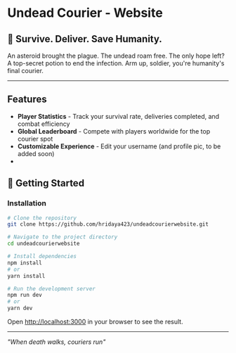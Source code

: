 # Undead Courier - Website

## 🧟 Survive. Deliver. Save Humanity.

An asteroid brought the plague. The undead roam free. The only hope left? A top-secret potion to end the infection. Arm up, soldier, you're humanity's final courier.

---

## Features

- **Player Statistics** - Track your survival rate, deliveries completed, and combat efficiency
- **Global Leaderboard** - Compete with players worldwide for the top courier spot
- **Customizable Experience** - Edit your username (and profile pic, to be added soon)
- 
## 🚀 Getting Started

### Installation

```bash
# Clone the repository
git clone https://github.com/hridaya423/undeadcourierwebsite.git

# Navigate to the project directory
cd undeadcourierwebsite

# Install dependencies
npm install
# or
yarn install

# Run the development server
npm run dev
# or
yarn dev
```

Open [http://localhost:3000](http://localhost:3000) in your browser to see the result.

---

*"When death walks, couriers run"*
